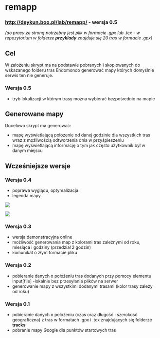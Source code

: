 # remapp

### http://deykun.boo.pl/lab/remapp/ - **wersja 0.5**

*(do pracy ze stroną potrzebny jest plik w formacie .gpx lub .tcx - w repozytorium w folderze **przyklady** znajduje się 20 tras w formacie .gpx)*

## Cel
W założeniu skrypt ma na podstawie pobranych i skopiowanych do wskazanego folderu tras Endomondo generować mapy których domyślnie serwis ten nie generuje.

### Wersja 0.5
- tryb lokalizacji w którym trasy można wybierać bezpośrednio na mapie

## Generowane mapy
Docelowo skrypt ma generować:
- mapę wyświetlającą położenie od danej godzinie dla wszystkich tras wraz z możliwością odtworzenia dnia w przyśpieszeniu
- mapę wyświetlającą informację o tym jak często użytkownik był w danym miejscu

## Wcześniejsze wersje

### Wersja 0.4
- poprawa wyglądu, optymalizacja
- legenda mapy

![](http://deykun.boo.pl/lab/remapp/log/04/trasy.gif)

![](http://deykun.boo.pl/lab/remapp/log/04/legenda.gif)

### Wersja 0.3
- wersja demonstracyjna online
- możliwość generowania map z kolorami tras zależnymi od roku, miesiąca i godziny (przedział 2 godzin)
- komunikat o złym formacie pliku

### Wersja 0.2
- pobieranie danych o położeniu tras dodanych przy pomocy elementu input[file] -lokalnie bez przesyłania plików na serwer
- generowanie mapy z wszystkimi dodanymi trasami (kolor trasy zależy od roku)

### Wersja 0.1
- pobieranie danych o położeniu (czas oraz długość i szerokość geograficzna) z tras w formatach .gpx i .tcx znajdujących się folderze **tracks**
- pobranie mapy Google dla punktów startowych tras
